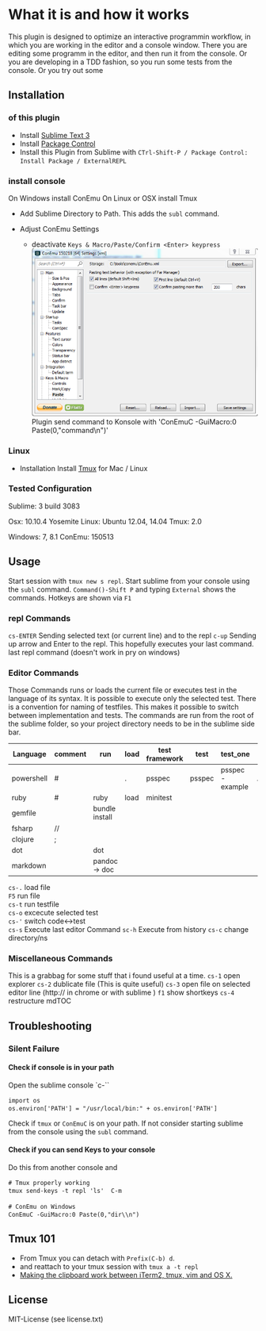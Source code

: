 # What it is and how it works
This plugin is designed to optimize an interactive programmin workflow, in which you are working in the editor and a console window.
There you are editing some programm in the editor, and then run it from the console. 
Or you are developing in a TDD fashion, so you run some tests from the console. 
Or you try out some 

## Installation 
### of this plugin  
* Install [Sublime Text 3](http://www.sublimetext.com/3)
* Install [Package Control](https://packagecontrol.io/installation)
* Install this Plugin from Sublime with `CTrl-Shift-P / Package Control: Install Package / ExternalREPL`

### install console
On Windows install ConEmu
On Linux or OSX install Tmux 

* Add Sublime Directory to Path. This adds the `subl` command.

* Adjust ConEmu Settings
	* deactivate `Keys & Macro/Paste/Confirm <Enter> keypress`
![ConEmu Settings](images/ConEmuSettings.png)
Plugin send command to Konsole with  'ConEmuC -GuiMacro:0 Paste(0,"command\\n")'

### Linux
* Installation 
Install [Tmux](https://tmux.github.io/) for Mac / Linux 

### Tested Configuration
Sublime: 3 build 3083

Osx: 10.10.4 Yosemite
Linux: Ubuntu 12.04, 14.04
Tmux: 2.0

Windows: 7, 8.1
ConEmu: 150513

## Usage
Start session with `tmux new s repl`.
Start sublime from your console using the `subl` command.
`Command()-Shift P` and typing `External` shows the commands. 
Hotkeys are shown via `F1`

### repl Commands
`cs-ENTER`    Sending selected text (or current line) and <Enter> to the repl
`c-up`        Sending up arrow and Enter to the repl. This hopefully executes your last command. last repl command (doesn't work in pry on windows)  

### Editor Commands
Those Commands runs or loads the current file or executes test in the language of its syntax.
It is possible to execute only the selected test. 
There is a convention for naming of testfiles. This makes it possible to switch between implementation and tests.
The commands are run from the root of the sublime folder, so your project directory needs to be in the sublime side bar.

|  Language  | comment |      run       |     load    | test framework |      test     |            test_one           |     testfile     |
|------------|---------|----------------|-------------|----------------|---------------|-------------------------------|------------------|
| powershell | #       | <file>         | . <file>    | psspec         | psspec <file> | psspec <file> -example <name> | <file>.tests.ps1 |
| ruby       | #       | ruby <file>    | load <file> | minitest       |               |                               |                  |
| gemfile    |         | bundle install |             |                |               |                               |                  |
| fsharp     | //      |                |             |                |               |                               |                  |
| clojure    | ;       |                |             |                |               |                               |                  |
| dot        |         | dot            |             |                |               |                               |                  |
| markdown   |         | pandoc -> doc  |             |                |               |                               |                  |

`cs-.` load file  
`F5`   run file   
`cs-t` run testfile             
`cs-o` excecute selected test   
`cs-'`      switch code<->test  
`cs-s` Execute last editor Command
`sc-h` Execute from history
`cs-c` change directory/ns 

### Miscellaneous Commands
This is a grabbag for some stuff that i found useful at a time.
`cs-1` open explorer
`cs-2` dublicate file (This is quite useful)
`cs-3` open file on selected editor line (http:// in chrome or with sublime )
`f1`   show shortkeys
`cs-4` restructure mdTOC                                                                             

## Troubleshooting

### Silent Failure
#### Check if console is in your path
Open the sublime console  `c-`` 

    import os
    os.environ['PATH'] = "/usr/local/bin:" + os.environ['PATH']

Check if `tmux` or `ConEmuC` is on your path. If not consider starting sublime from the console using the `subl` command.

#### Check if you can send Keys to your console
Do this from another console and 

	# Tmux properly working
	tmux send-keys -t repl 'ls'  C-m         

	# ConEmu on Windows 
    ConEmuC -GuiMacro:0 Paste(0,"dir\\n")    

## Tmux 101
* From Tmux you can detach with `Prefix(C-b) d`.
* and reattach to your tmux session with `tmux a -t repl`
* [Making the clipboard work between iTerm2, tmux, vim and OS X.](http://evertpot.com/osx-tmux-vim-copy-paste-clipboard/)

## License    
MIT-License (see license.txt)
